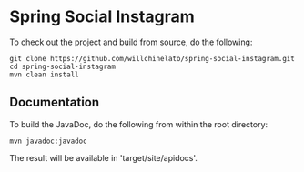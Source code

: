 # Spring Social Instagram

To check out the project and build from source, do the following:

    git clone https://github.com/willchinelato/spring-social-instagram.git
    cd spring-social-instagram
    mvn clean install

## Documentation

To build the JavaDoc, do the following from within the root directory:

    mvn javadoc:javadoc

The result will be available in 'target/site/apidocs'.
